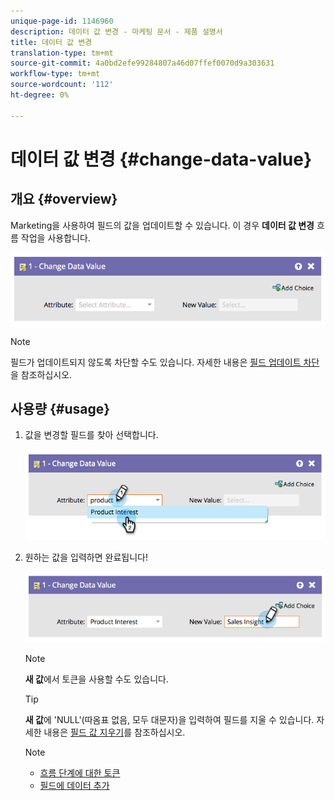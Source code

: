 ```yaml
---
unique-page-id: 1146960
description: 데이터 값 변경 - 마케팅 문서 - 제품 설명서
title: 데이터 값 변경
translation-type: tm+mt
source-git-commit: 4a0bd2efe99284807a46d07ffef0070d9a303631
workflow-type: tm+mt
source-wordcount: '112'
ht-degree: 0%

---
```



# 데이터 값 변경 {#change-data-value}

## 개요 {#overview}

Marketing을 사용하여 필드의 값을 업데이트할 수 있습니다. 이 경우 **데이터 값 변경** 흐름 작업을 사용합니다.

![](assets/image2014-9-22-11-3a15-3a34.png)

>[!NOTE]
>
>필드가 업데이트되지 않도록 차단할 수도 있습니다. 자세한 내용은 [필드 업데이트 차단](/help/marketo/product-docs/administration/field-management/block-updates-to-a-field.md)을 참조하십시오.

## 사용량 {#usage}

1. 값을 변경할 필드를 찾아 선택합니다.

   ![](assets/image2014-9-22-11-3a18-3a29.png)

1. 원하는 값을 입력하면 완료됩니다!

   ![](assets/image2014-9-22-11-3a18-3a38.png)

   >[!NOTE]
   >
   >**새 값**&#x200B;에서 토큰을 사용할 수도 있습니다.

   >[!TIP]
   >
   >**새 값**&#x200B;에 &#39;NULL&#39;(따옴표 없음, 모두 대문자)을 입력하여 필드를 지울 수 있습니다. 자세한 내용은 [필드 값 지우기](/help/marketo/product-docs/core-marketo-concepts/smart-campaigns/flow-actions/change-data-value/clear-field-values.md)를 참조하십시오.

   >[!NOTE]
   >
   >* [흐름 단계에 대한 토큰](/help/marketo/product-docs/core-marketo-concepts/smart-campaigns/flow-actions/use-tokens-in-flow-steps.md)
   >* [필드에 데이터 추가](/help/marketo/product-docs/core-marketo-concepts/smart-campaigns/flow-actions/append-data-to-a-field.md)

